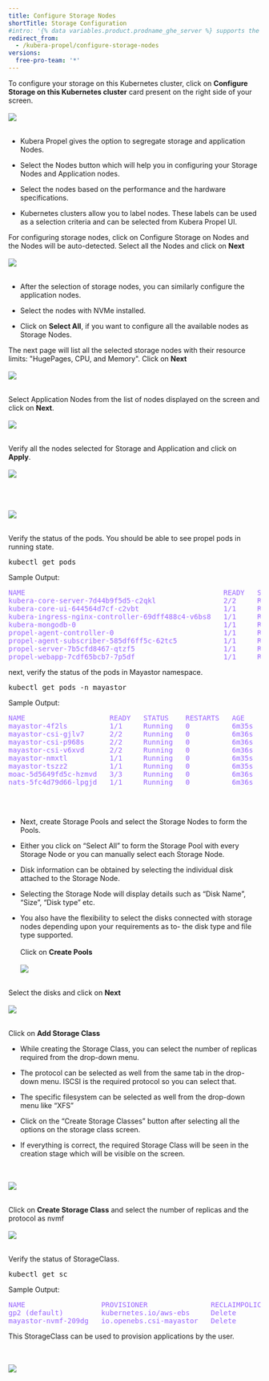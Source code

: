 ```yaml
---
title: Configure Storage Nodes
shortTitle: Storage Configuration
#intro: '{% data variables.product.prodname_ghe_server %} supports the same powerful API available on {% data variables.product.prodname_dotcom_the_website %} as well as its own set of API endpoints.'
redirect_from:
  - /kubera-propel/configure-storage-nodes
versions:
  free-pro-team: '*'
---
```

To configure your storage on this Kubernetes cluster, click on <b>Configure Storage on this Kubernetes cluster</b> card present on the right side of your screen.
<br><br>
<a href="/assets/images/propel6_new.png" target="_blank"><img class="image-with-border" src="/assets/images/propel6_new.png"></a>
<br><br>
* Kubera Propel gives the option to segregate storage and application Nodes.

* Select the Nodes button which will help you in configuring your Storage Nodes and Application nodes.

* Select the nodes based on the performance and the hardware specifications.

* Kubernetes clusters allow you to label nodes. These labels can be used as a selection criteria and can be selected from Kubera Propel UI.


For configuring storage nodes, click on Configure Storage on Nodes and the Nodes will be auto-detected. Select all the Nodes and click on <b>Next</b>
<br><br>
<a href="/assets/images/propel8.png" target="_blank"><img class="image-with-border" src="/assets/images/propel8.png"></a>
<br><br>



* After the selection of storage nodes, you can similarly configure the application nodes.

* Select the nodes with NVMe installed.

* Click on <b>Select All</b>, if you want to configure all the available nodes as Storage Nodes.

The next page will list all the selected storage nodes with their resource limits: "HugePages, CPU, and Memory". Click on <b>Next</b>
<br><br>
<a href="/assets/images/propel9.png" target="_blank"><img class="image-with-border" src="/assets/images/propel9.png"></a>
<br><br>

Select Application Nodes from the list of nodes displayed on the screen and click on <b>Next</b>.
<br><br>
<a href="/assets/images/propel10.png" target="_blank"><img class="image-with-border" src="/assets/images/propel10.png"></a>
<br><br>

Verify all the nodes selected for Storage and Application and click on <b>Apply</b>.
<br><br>
<a href="/assets/images/propel11.png" target="_blank"><img class="image-with-border" src="/assets/images/propel11.png"></a>
<br><br>

<br><br>
<a href="/assets/images/propel12.png" target="_blank"><img class="image-with-border" src="/assets/images/propel12.png"></a>
<br><br>

Verify the status of the pods. You should be able to see propel pods in running state.
<pre>
kubectl get pods
</pre>
Sample Output:
<pre style="color:#9966ff">
NAME                                               READY   STATUS    RESTARTS   AGE
kubera-core-server-7d44b9f5d5-c2qkl                2/2     Running   5          7m20s
kubera-core-ui-644564d7cf-c2vbt                    1/1     Running   0          7m20s
kubera-ingress-nginx-controller-69dff488c4-v6bs8   1/1     Running   0          7m20s
kubera-mongodb-0                                   1/1     Running   0          7m19s
propel-agent-controller-0                          1/1     Running   0          53s
propel-agent-subscriber-585df6ff5c-62tc5           1/1     Running   0          53s
propel-server-7b5cfd8467-qtzf5                     1/1     Running   0          3m5s
propel-webapp-7cdf65bcb7-7p5df                     1/1     Running   0          3m5s
</pre>


next, verify the status of the pods in Mayastor namespace.
<pre>
kubectl get pods -n mayastor
</pre>
Sample Output:
<pre style="color:#9966ff">
NAME                    READY   STATUS    RESTARTS   AGE
mayastor-4f2ls          1/1     Running   0          6m35s
mayastor-csi-gjlv7      2/2     Running   0          6m36s
mayastor-csi-p968s      2/2     Running   0          6m36s
mayastor-csi-v6xvd      2/2     Running   0          6m36s
mayastor-nmxtl          1/1     Running   0          6m35s
mayastor-tszz2          1/1     Running   0          6m35s
moac-5d5649fd5c-hzmvd   3/3     Running   0          6m36s
nats-5fc4d79d66-lpgjd   1/1     Running   0          6m36s
</pre>

<br><br>
* Next, create Storage Pools and select the Storage Nodes to form the Pools.

* Either you click on “Select All” to form the Storage Pool with every Storage Node or you can manually select each Storage Node.

* Disk information can be obtained by selecting the individual disk attached to the Storage Node.

* Selecting  the Storage Node will display details such as “Disk Name”, “Size”, “Disk type” etc.

* You also have the flexibility  to select the disks connected with storage nodes depending upon your requirements as to- the disk type and file type supported.
<br><br>
Click on <b>Create Pools</b>
<br><br>
<a href="/assets/images/propel12.png" target="_blank"><img class="image-with-border" src="/assets/images/propel12.png"></a>
<br><br>

Select the disks and click on <b>Next</b>
<br><br>
<a href="/assets/images/propel13.png" target="_blank"><img class="image-with-border" src="/assets/images/propel13.png"></a>
<br><br>

Click on <b>Add Storage Class</b> 

* While creating the Storage Class, you can select the number of replicas required from the drop-down menu.

* The protocol can be selected as well from the same tab in the drop-down menu. ISCSI is the required protocol so you can select that.

* The specific filesystem can be selected as well from the drop-down menu like “XFS”

* Click on the “Create Storage Classes” button after selecting all the options on the storage class screen.

* If everything is correct, the required Storage Class will be seen in the creation stage which will be visible on the screen.

<br><br>
<a href="/assets/images/propel14.png" target="_blank"><img class="image-with-border" src="/assets/images/propel14.png"></a>
<br><br>

Click on <b>Create Storage Class</b> and select the number of replicas and the protocol as nvmf
<br><br>
<a href="/assets/images/propel15.png" target="_blank"><img class="image-with-border" src="/assets/images/propel15.png"></a>
<br><br>

Verify the status of StorageClass.
<pre>
kubectl get sc 
</pre>
Sample Output:
<pre style="color:#9966ff">
NAME                  PROVISIONER               RECLAIMPOLICY   VOLUMEBINDINGMODE      ALLOWVOLUMEEXPANSION   AGE
gp2 (default)         kubernetes.io/aws-ebs     Delete          WaitForFirstConsumer   false                  63m
mayastor-nvmf-209dg   io.openebs.csi-mayastor   Delete          Immediate              false                  6m13s
</pre>

This StorageClass can be used to provision applications by the user.

<br><br>
<a href="/assets/images/propel16.png" target="_blank"><img class="image-with-border" src="/assets/images/propel16.png"></a>
<br><br>
